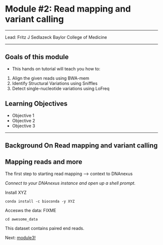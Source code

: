 
#  Module #2: Read mapping and variant calling

***
Lead: Fritz J Sedlazeck
Baylor College of Medicine
***

## Goals of this module
* This hands on tutorial will teach you how to:
1. Align the given reads using BWA-mem
2. Identify Structural Variations using Sniffles
3. Detect single-nucleotide variations using LoFreq

## Learning Objectives
* Objective 1
* Objective 2
* Objective 3

***

## Background On Read mapping and variant calling

## Mapping reads and more

The first step to starting read mapping --> context to DNAnexus

*Connect to your DNAnexus instance and open up a shell prompt.*

Install XYZ
```
conda install -c bioconda -y XYZ
```

Accesws the data: FIXME
```
cd awesome_data

```
This dataset contains paired end reads. 

Next: [module3!](module3.rst)
